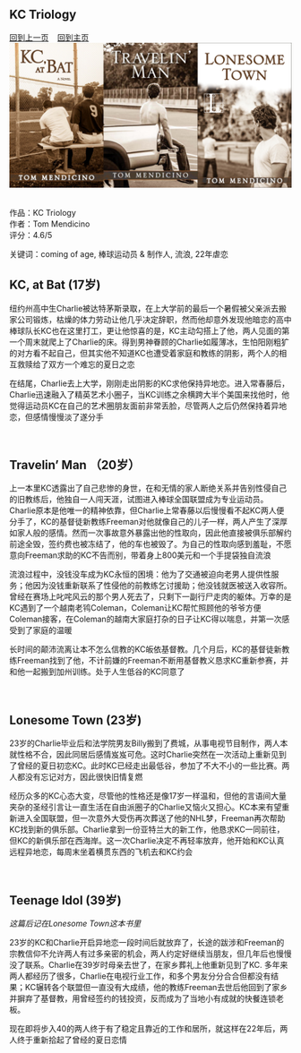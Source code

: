 ## KC Triology
[回到上一页](https://boheme130.github.io/Reviews/)  &nbsp;&nbsp;  [回到主页](https://boheme130.github.io/Fiction.git.io/)
![avatar](./KCTriologyCover.JPG)
<br>
<br>

作品：KC Triology<br>
作者：Tom Mendicino<br>
评分：4.6/5<br>

关键词：coming of age, 棒球运动员 & 制作人, 流浪, 22年虐恋

## KC, at Bat (17岁)

纽约州高中生Charlie被达特茅斯录取，在上大学前的最后一个暑假被父亲派去搬家公司锻炼，枯燥的体力劳动让他几乎决定辞职，然而他却意外发现他暗恋的高中棒球队长KC也在这里打工，更让他惊喜的是，KC主动勾搭上了他，两人见面的第一个周末就爬上了Charlie的床。得到男神眷顾的Charlie如履薄冰，生怕阳刚粗犷的对方看不起自己，但其实他不知道KC也遭受着家庭和教练的阴影，两个人的相互救赎给了双方一个难忘的夏日之恋

在结尾，Charlie去上大学，刚刚走出阴影的KC求他保持异地恋。进入常春藤后，Charlie迅速融入了精英艺术小圈子，当KC训练之余横跨大半个美国来找他时，他觉得运动员KC在自己的艺术圈朋友面前非常丢脸，尽管两人之后仍然保持着异地恋，但感情慢慢淡了遂分手

<br>

## Travelin’ Man （20岁）

上一本里KC透露出了自己悲惨的身世，在和无情的家人断绝关系并告别性侵自己的旧教练后，他独自一人闯天涯，试图进入棒球全国联盟成为专业运动员。Charlie原本是他唯一的精神依靠，但Charlie上常春藤以后慢慢看不起KC两人便分手了，KC的基督徒新教练Freeman对他就像自己的儿子一样，两人产生了深厚如家人般的感情。然而一次事故意外暴露出他的性取向，因此他直接被俱乐部解约前途全毁，签约费也被冻结了，他的车也被毁了。为自己的性取向感到羞耻，不愿意向Freeman求助的KC不告而别，带着身上800美元和一个手提袋独自流浪

流浪过程中，没钱没车成为KC永恒的困境：他为了交通被迫向老男人提供性服务；他因为没钱重新联系了性侵他的前教练乞讨援助；他没钱就医被送入收容所。曾经在赛场上叱咤风云的那个男人死去了，只剩下一副行尸走肉的躯体。万幸的是KC遇到了一个越南老鸨Coleman，Coleman让KC帮忙照顾他的爷爷方便Coleman接客，在Coleman的越南大家庭打杂的日子让KC得以喘息，并第一次感受到了家庭的温暖

长时间的颠沛流离让本不怎么信教的KC皈依基督教。几个月后，KC的基督徒新教练Freeman找到了他，不计前嫌的Freeman不断用基督教义恳求KC重新参赛，并和他一起搬到加州训练。处于人生低谷的KC同意了

<br>

## Lonesome Town (23岁)

23岁的Charlie毕业后和法学院男友Billy搬到了费城，从事电视节目制作，两人本就性格不合，因此同居后感情岌岌可危。这时Charlie突然在一次活动上重新见到了曾经的夏日初恋KC。此时KC已经走出最低谷，参加了不大不小的一些比赛。两人都没有忘记对方，因此很快旧情复燃

经历众多的KC心态大变，尽管他的性格还是像17岁一样温和，但他的言语间大量夹杂的圣经引言让一直生活在自由派圈子的Charlie又恼火又担心。KC本来有望重新进入全国联盟，但一次意外大受伤再次葬送了他的NHL梦，Freeman再次帮助KC找到新的俱乐部。Charlie拿到一份亚特兰大的新工作，他恳求KC一同前往，但KC的新俱乐部在西海岸。这一次Charlie决定不再轻率放弃，他开始和KC认真远程异地恋，每周末坐着横贯东西的飞机去和KC约会

<br>

## Teenage Idol (39岁)

<i>这篇后记在Lonesome Town这本书里</i>

23岁的KC和Charlie开启异地恋一段时间后就放弃了，长途的跋涉和Freeman的宗教信仰不允许两人有过多亲密的机会，两人约定好继续当朋友，但几年后也慢慢没了联系。Charlie在39岁时母亲去世了，在家乡葬礼上他重新见到了KC. 多年来两人都经历了很多，Charlie在电视行业工作，和多个男友分分合合但都没有结果；KC辗转各个联盟但一直没有大成绩，他的教练Freeman去世后他回到了家乡并摒弃了基督教，用曾经签约的钱投资，反而成为了当地小有成就的快餐连锁老板。

现在即将步入40的两人终于有了稳定且靠近的工作和居所，就这样在22年后，两人终于重新拾起了曾经的夏日恋情